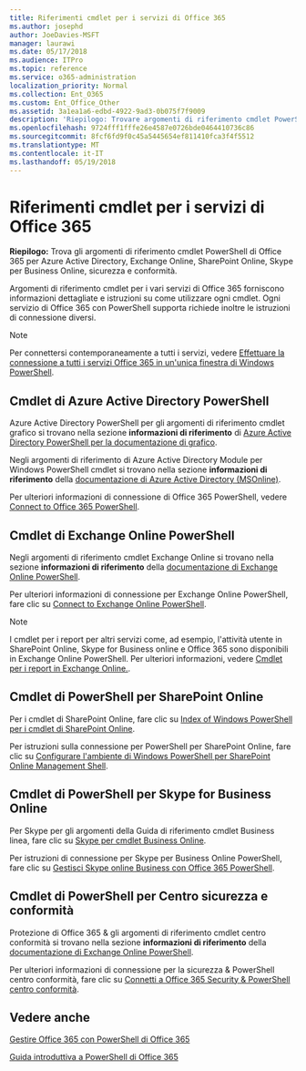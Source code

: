 ```yaml
---
title: Riferimenti cmdlet per i servizi di Office 365
ms.author: josephd
author: JoeDavies-MSFT
manager: laurawi
ms.date: 05/17/2018
ms.audience: ITPro
ms.topic: reference
ms.service: o365-administration
localization_priority: Normal
ms.collection: Ent_O365
ms.custom: Ent_Office_Other
ms.assetid: 3a1ea1a6-edbd-4922-9ad3-0b075f7f9009
description: 'Riepilogo: Trovare argomenti di riferimento cmdlet PowerShell di Office 365 per Azure Active Directory, Exchange Online, SharePoint Online, Skype per Business Online, sicurezza e conformità.'
ms.openlocfilehash: 9724fff1fffe26e4587e0726bde0464410736c86
ms.sourcegitcommit: 8fcf6fd9f0c45a5445654ef811410fca3f4f5512
ms.translationtype: MT
ms.contentlocale: it-IT
ms.lasthandoff: 05/19/2018
---
```

# <a name="cmdlet-references-for-office-365-services"></a>Riferimenti cmdlet per i servizi di Office 365

 **Riepilogo:** Trova gli argomenti di riferimento cmdlet PowerShell di Office 365 per Azure Active Directory, Exchange Online, SharePoint Online, Skype per Business Online, sicurezza e conformità.
  
Argomenti di riferimento cmdlet per i vari servizi di Office 365 forniscono informazioni dettagliate e istruzioni su come utilizzare ogni cmdlet. Ogni servizio di Office 365 con PowerShell supporta richiede inoltre le istruzioni di connessione diversi.
  
> [!NOTE]
> Per connettersi contemporaneamente a tutti i servizi, vedere [Effettuare la connessione a tutti i servizi Office 365 in un'unica finestra di Windows PowerShell](connect-to-all-office-365-services-in-a-single-windows-powershell-window.md). 
  
## <a name="azure-active-directory-powershell-cmdlets"></a>Cmdlet di Azure Active Directory PowerShell

Azure Active Directory PowerShell per gli argomenti di riferimento cmdlet grafico si trovano nella sezione **informazioni di riferimento** di [Azure Active Directory PowerShell per la documentazione di grafico](https://docs.microsoft.com/powershell/azure/active-directory/install-adv2?view=azureadps-2.0).

Negli argomenti di riferimento di Azure Active Directory Module per Windows PowerShell cmdlet si trovano nella sezione **informazioni di riferimento** della [documentazione di Azure Active Directory (MSOnline)](https://docs.microsoft.com/powershell/azure/active-directory/overview?view=azureadps-1.0).

Per ulteriori informazioni di connessione di Office 365 PowerShell, vedere [Connect to Office 365 PowerShell](connect-to-office-365-powershell.md).
  
## <a name="exchange-online-powershell-cmdlets"></a>Cmdlet di Exchange Online PowerShell

Negli argomenti di riferimento cmdlet Exchange Online si trovano nella sezione **informazioni di riferimento** della [documentazione di Exchange Online PowerShell](https://docs.microsoft.com/powershell/exchange/exchange-online/exchange-online-powershell?view=exchange-ps).
  
Per ulteriori informazioni di connessione per Exchange Online PowerShell, fare clic su [Connect to Exchange Online PowerShell](https://go.microsoft.com/fwlink/p/?LinkId=396554).
  
> [!NOTE]
> I cmdlet per i report per altri servizi come, ad esempio, l'attività utente in SharePoint Online, Skype for Business online e Office 365 sono disponibili in Exchange Online PowerShell. Per ulteriori informazioni, vedere [Cmdlet per i report in Exchange Online.](https://go.microsoft.com/fwlink/p/?LinkId=691595). 
  
## <a name="sharepoint-online-powershell-cmdlets"></a>Cmdlet di PowerShell per SharePoint Online

Per i cmdlet di SharePoint Online, fare clic su [Index of Windows PowerShell per i cmdlet di SharePoint Online](https://go.microsoft.com/fwlink/p/?LinkId=691476).
  
Per istruzioni sulla connessione per PowerShell per SharePoint Online, fare clic su [Configurare l'ambiente di Windows PowerShell per SharePoint Online Management Shell](https://go.microsoft.com/fwlink/p/?LinkId=691603).
  
## <a name="skype-for-business-online-powershell-cmdlets"></a>Cmdlet di PowerShell per Skype for Business Online

Per Skype per gli argomenti della Guida di riferimento cmdlet Business linea, fare clic su [Skype per cmdlet Business Online](https://technet.microsoft.com/library/mt228132.aspx).
  
Per istruzioni di connessione per Skype per Business Online PowerShell, fare clic su [Gestisci Skype online Business con Office 365 PowerShell](manage-skype-for-business-online-with-office-365-powershell.md).

## <a name="security-amp-compliance-center-powershell-cmdlets"></a>Cmdlet di PowerShell per Centro sicurezza e conformità

Protezione di Office 365 &amp; gli argomenti di riferimento cmdlet centro conformità si trovano nella sezione **informazioni di riferimento** della [documentazione di Exchange Online PowerShell](https://docs.microsoft.com/powershell/exchange/exchange-online/exchange-online-powershell?view=exchange-ps).
  
Per ulteriori informazioni di connessione per la sicurezza &amp; PowerShell centro conformità, fare clic su [Connetti a Office 365 Security &amp; PowerShell centro conformità](https://docs.microsoft.com/powershell/exchange/office-365-scc/connect-to-scc-powershell/connect-to-scc-powershell?view=exchange-ps).


  
## <a name="see-also"></a>Vedere anche

[Gestire Office 365 con PowerShell di Office 365](manage-office-365-with-office-365-powershell.md)
  
[Guida introduttiva a PowerShell di Office 365](getting-started-with-office-365-powershell.md)

